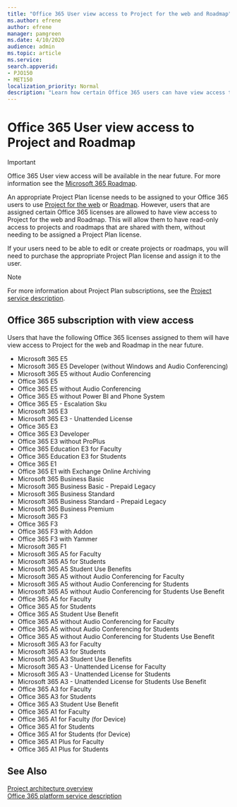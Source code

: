 ```yaml
---
title: "Office 365 User view access to Project for the web and Roadmap"
ms.author: efrene
author: efrene
manager: pamgreen
ms.date: 4/10/2020
audience: admin
ms.topic: article
ms.service: 
search.appverid: 
- PJO150
- MET150
localization_priority: Normal
description: "Learn how certain Office 365 users can have view access to Project for the web and Roadmap"
---
```


# Office 365 User view access to Project and Roadmap

> [!Important] 
> Office 365 User view access will be available in the near future. For more information see the [Microsoft 365 Roadmap](https://www.microsoft.com/microsoft-365/roadmap?featureid=60646).

An appropriate Project Plan license needs to be assigned to your Office 365 users to use [Project for the web](https://go.microsoft.com/fwlink/?linkid=2108301) or [Roadmap](https://support.office.com/article/Video-Welcome-to-Roadmap-57764149-51b8-468f-a50d-9ea6a4fd835a). However, users that are assigned certain Office 365 licenses are allowed to have view access to Project for the web and Roadmap. 
This will allow them to have read-only access to projects and roadmaps that are shared with them, without needing to be assigned a Project Plan license.

 If your users need to be able to edit or create projects or roadmaps, you will need to purchase the appropriate Project Plan license and assign it to the user.



> [!Note] 
> For more information about Project Plan subscriptions, see the [Project service description](https://docs.microsoft.com/office365/servicedescriptions/project-online-service-description/project-online-service-description).

## Office 365 subscription with view access

Users that have the following Office 365 licenses assigned to them will have view access to Project for the web and Roadmap in the near future.

- Microsoft 365 E5
- Microsoft 365 E5 Developer (without Windows and Audio Conferencing)
- Microsoft 365 E5 without Audio Conferencing
- Office 365 E5
- Office 365 E5 without Audio Conferencing
- Office 365 E5 without Power BI and Phone System
- Office 365 E5 - Escalation Sku
- Microsoft 365 E3
- Microsoft 365 E3 - Unattended License
- Office 365 E3
- Office 365 E3 Developer
- Office 365 E3 without ProPlus
- Office 365 Education E3 for Faculty
- Office 365 Education E3 for Students
- Office 365 E1
- Office 365 E1 with Exchange Online Archiving
- Microsoft 365 Business Basic
- Microsoft 365 Business Basic - Prepaid Legacy
- Microsoft 365 Business Standard
- Microsoft 365 Business Standard - Prepaid Legacy
- Microsoft 365 Business Premium
- Microsoft 365 F3
- Office 365 F3
- Office 365 F3 with Addon
- Office 365 F3 with Yammer
- Microsoft 365 F1
- Microsoft 365 A5 for Faculty
- Microsoft 365 A5 for Students
- Microsoft 365 A5 Student Use Benefits
- Microsoft 365 A5 without Audio Conferencing for Faculty
- Microsoft 365 A5 without Audio Conferencing for Students
- Microsoft 365 A5 without Audio Conferencing for Students Use Benefit
- Office 365 A5 for Faculty
- Office 365 A5 for Students
- Office 365 A5 Student Use Benefit
- Office 365 A5 without Audio Conferencing for Faculty
- Office 365 A5 without Audio Conferencing for Students
- Office 365 A5 without Audio Conferencing for Students Use Benefit
- Microsoft 365 A3 for Faculty
- Microsoft 365 A3 for Students
- Microsoft 365 A3 Student Use Benefits
- Microsoft 365 A3 - Unattended License for Faculty
- Microsoft 365 A3 - Unattended License for Students
- Microsoft 365 A3 - Unattended License for Students Use Benefit
- Office 365 A3 for Faculty
- Office 365 A3 for Students
- Office 365 A3 Student Use Benefit
- Office 365 A1 for Faculty
- Office 365 A1 for Faculty (for Device)
- Office 365 A1 for Students
- Office 365 A1 for Students (for Device)
- Office 365 A1 Plus for Faculty
- Office 365 A1 Plus for Students












## See Also
  
[Project architecture overview](project-architecture-overview.md)</br>
[Office 365 platform service description](https://docs.microsoft.com/office365/servicedescriptions/office-365-platform-service-description/office-365-platform-service-description)




